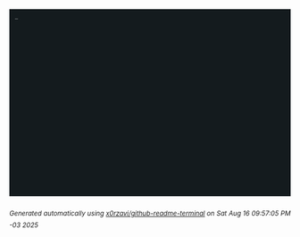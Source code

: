 <div align="justify">
<picture>
    <source media="(prefers-color-scheme: dark)" srcset="./output.gif">
    <source media="(prefers-color-scheme: light)" srcset="./output.gif">
    <img alt="GIFOS" src="output.gif">
</picture>

<sub><i>Generated automatically using [x0rzavi/github-readme-terminal](https://github.com/x0rzavi/github-readme-terminal) on Sat Aug 16 09:57:05 PM -03 2025</i></sub>

<!-- <details>
<summary>More details</summary>

</details> -->
</div>

<!-- Image deletion URL: NONE -->
